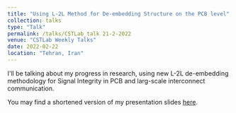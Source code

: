 ```yaml
---
title: "Using L-2L Method for De-embedding Structure on the PCB level"
collection: talks
type: "Talk"
permalink: /talks/CSTLab_talk 21-2-2022
venue: "CSTLab Weekly Talks"
date: 2022-02-22
location: "Tehran, Iran"
---
```



I'll be talking about my progress in research, using new L-2L de-embedding methodology for Signal Integrity in PCB and larg-scale interconnect communication.

You may find a shortened version of my presentation slides [here](https://MiladSeyedi.github.io/files/Proposal.pdf).
